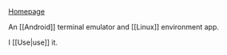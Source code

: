 [Homepage](https://termux.dev)

An [[Android]] terminal emulator and [[Linux]] environment app.

I [[Use|use]] it.